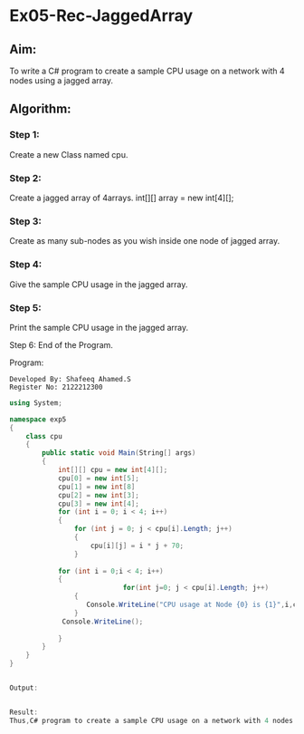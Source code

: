 # Ex05-Rec-JaggedArray
## Aim:
To write a C# program to create a sample CPU usage on a network with 4 nodes using a jagged array.
## Algorithm:
### Step 1:
Create a new Class named cpu.

### Step 2:
Create a jagged array of 4arrays.
int[][] array = new int[4][];
### Step 3:
Create as many sub-nodes as you wish inside one node of jagged array.

### Step 4:
Give the sample CPU usage in the jagged array.

### Step 5:
Print the sample CPU usage in the jagged array.

Step 6:
End of the Program.

Program:
```
Developed By: Shafeeq Ahamed.S
Register No: 2122212300
```
```c#
using System;

namespace exp5
{
    class cpu
    {
        public static void Main(String[] args)
        {
            int[][] cpu = new int[4][];
            cpu[0] = new int[5];
            cpu[1] = new int[8]
            cpu[2] = new int[3];
            cpu[3] = new int[4];
            for (int i = 0; i < 4; i++)
            {
                for (int j = 0; j < cpu[i].Length; j++)
                {
                    cpu[i][j] = i * j + 70;                
                }
    
            for (int i = 0;i < 4; i++)
            {
                            for(int j=0; j < cpu[i].Length; j++)
                {
                   Console.WriteLine("CPU usage at Node {0} is {1}",i,cpu[i][j]);                   
                }
             Console.WriteLine();
             
            }
        }
    }
}


Output:


Result:
Thus,C# program to create a sample CPU usage on a network with 4 nodes using a jagged array is executed successfully.
